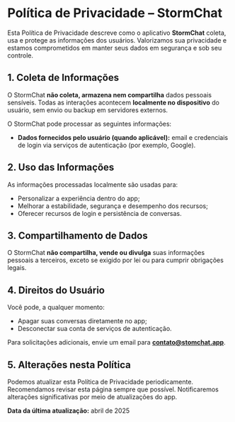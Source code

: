 # Política de Privacidade – StormChat

Esta Política de Privacidade descreve como o aplicativo **StormChat** coleta, usa e protege as informações dos usuários. Valorizamos sua privacidade e estamos comprometidos em manter seus dados em segurança e sob seu controle.

## 1. Coleta de Informações
O StormChat **não coleta, armazena nem compartilha** dados pessoais sensíveis. Todas as interações acontecem **localmente no dispositivo** do usuário, sem envio ou backup em servidores externos.

O StormChat pode processar as seguintes informações:

- **Dados fornecidos pelo usuário (quando aplicável):** email e credenciais de login via serviços de autenticação (por exemplo, Google).

## 2. Uso das Informações
As informações processadas localmente são usadas para:

- Personalizar a experiência dentro do app;
- Melhorar a estabilidade, segurança e desempenho dos recursos;
- Oferecer recursos de login e persistência de conversas.

## 3. Compartilhamento de Dados
O StormChat **não compartilha, vende ou divulga** suas informações pessoais a terceiros, exceto se exigido por lei ou para cumprir obrigações legais.

## 4. Direitos do Usuário
Você pode, a qualquer momento:

- Apagar suas conversas diretamente no app;
- Desconectar sua conta de serviços de autenticação.

Para solicitações adicionais, envie um email para **contato@stomchat.app**.

## 5. Alterações nesta Política
Podemos atualizar esta Política de Privacidade periodicamente. Recomendamos revisar esta página sempre que possível. Notificaremos alterações significativas por meio de atualizações do app.

**Data da última atualização:** abril de 2025

